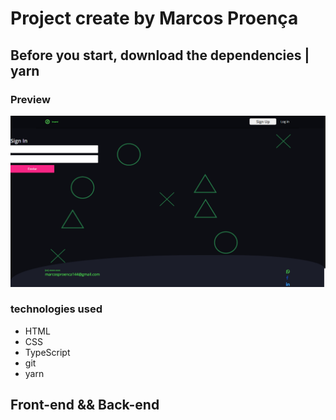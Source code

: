 # Project create by Marcos Proença

## Before you start, download the dependencies | **yarn**

### Preview

![signIn](./views/public/assets/img/layout.png)

### **technologies used**

-   HTML
-   CSS
-   TypeScript
-   git
-   yarn

## **Front-end** && **Back-end**
